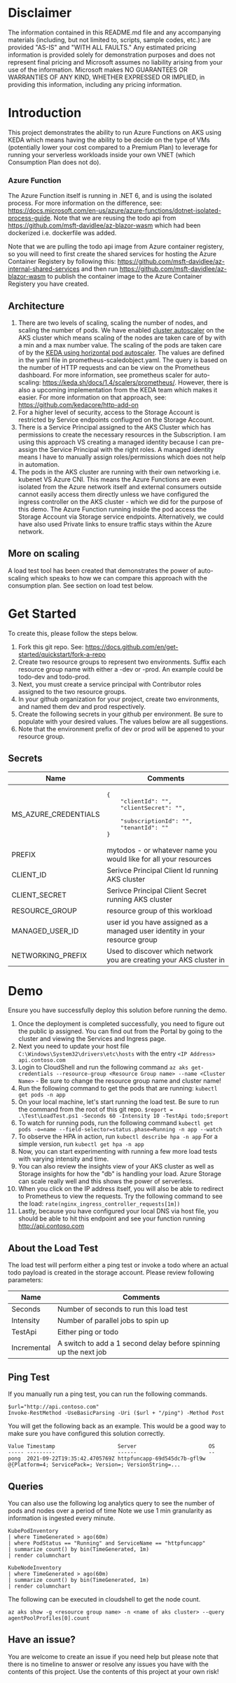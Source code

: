 # Disclaimer
The information contained in this README.md file and any accompanying materials (including, but not limited to, scripts, sample codes, etc.) are provided "AS-IS" and "WITH ALL FAULTS." Any estimated pricing information is provided solely for demonstration purposes and does not represent final pricing and Microsoft assumes no liability arising from your use of the information. Microsoft makes NO GUARANTEES OR WARRANTIES OF ANY KIND, WHETHER EXPRESSED OR IMPLIED, in providing this information, including any pricing information.

# Introduction
This project demonstrates the ability to run Azure Functions on AKS using KEDA which means having the ability to be decide on the type of VMs (potentially lower your cost compared to a Premium Plan) to leverage for running your serverless workloads inside your own VNET (which Consumption Plan does not do).

### Azure Function
The Azure Function itself is running in .NET 6, and is using the isolated process. For more information on the difference, see: https://docs.microsoft.com/en-us/azure/azure-functions/dotnet-isolated-process-guide. Note that we are reusing the todo api from https://github.com/msft-davidlee/az-blazor-wasm which had been dockerized i.e. dockerfile was added. 

Note that we are pulling the todo api image from Azure container registery, so you will need to first create the shared services for hosting the Azure Container Registery by following this: https://github.com/msft-davidlee/az-internal-shared-services and then run https://github.com/msft-davidlee/az-blazor-wasm to publish the container image to the Azure Container Registery you have created.

## Architecture

1. There are two levels of scaling, scaling the number of nodes, and scaling the number of pods. We have enabled [cluster autoscaler](https://docs.microsoft.com/en-us/azure/aks/use-multiple-node-pools#scale-a-specific-node-pool-automatically-by-enabling-the-cluster-autoscaler) on the AKS cluster which means scaling of the nodes are taken care of by with a min and a max number value. The scaling of the pods are taken care of by the [KEDA using horizontal pod autoscaler](https://keda.sh/docs/1.4/concepts/#architecture). The values are defined in the yaml file in prometheus-scaledobject.yaml. The query is based on the number of HTTP requests and can be view on the Prometheus dashboard. For more information, see prometheus scaler for auto-scaling: https://keda.sh/docs/1.4/scalers/prometheus/. However, there is also a upcoming implementation from the KEDA team which makes it easier. For more information on that approach, see: https://github.com/kedacore/http-add-on
2. For a higher level of security, access to the Storage Account is restricted by Service endpoints confiugred on the Storage Account.
3. There is a Service Principal assigned to the AKS Cluster which has permissions to create the necessary resources in the Subscription. I am using this approach VS creating a managed identity because I can pre-assign the Service Principal with the right roles. A managed identity means I have to manually assign roles/permissions which does not help in automation.
4. The pods in the AKS cluster are running with their own networking i.e. kubenet VS Azure CNI. This means the Azure Functions are even isolated from the Azure network itself and external consumers outside cannot easily access them directly unless we have configured the ingress controller on the AKS cluster - which we did for the purpose of this demo. The Azure Function running inside the pod access the Storage Account via Storage service endpoints. Alternatively, we could have also used Private links to ensure traffic stays within the Azure network.

## More on scaling
A load test tool has been created that demonstrates the power of auto-scaling which speaks to how we can compare this approach with the consumption plan. See section on load test below.

# Get Started
To create this, please follow the steps below. 

1. Fork this git repo. See: https://docs.github.com/en/get-started/quickstart/fork-a-repo
2. Create two resource groups to represent two environments. Suffix each resource group name with either a -dev or -prod. An example could be todo-dev and todo-prod.
3. Next, you must create a service principal with Contributor roles assigned to the two resource groups.
4. In your github organization for your project, create two environments, and named them dev and prod respectively.
5. Create the following secrets in your github per environment. Be sure to populate with your desired values. The values below are all suggestions.
6. Note that the environment prefix of dev or prod will be appened to your resource group.

## Secrets
| Name | Comments |
| --- | --- |
| MS_AZURE_CREDENTIALS | <pre>{<br/>&nbsp;&nbsp;&nbsp;&nbsp;"clientId": "",<br/>&nbsp;&nbsp;&nbsp;&nbsp;"clientSecret": "", <br/>&nbsp;&nbsp;&nbsp;&nbsp;"subscriptionId": "",<br/>&nbsp;&nbsp;&nbsp;&nbsp;"tenantId": "" <br/>}</pre> |
| PREFIX | mytodos - or whatever name you would like for all your resources |
| CLIENT_ID | Serivce Principal Client Id running AKS cluster |
| CLIENT_SECRET | Serivce Principal Client Secret running AKS cluster  |
| RESOURCE_GROUP | resource group of this workload |
| MANAGED_USER_ID | user id you have assigned as a managed user identity in your resource group |
| NETWORKING_PREFIX | Used to discover which network you are creating your AKS cluster in |

# Demo
Ensure you have successfully deploy this solution before running the demo. 

1. Once the deployment is completed successfully, you need to figure out the public ip assigned. You can find out from the Portal by going to the cluster and viewing the Services and Ingress page.
2. Next you need to update your host file ``` C:\Windows\System32\drivers\etc\hosts ``` with the entry ``` <IP Address> api.contoso.com ```
3. Login to CloudShell and run the following command ``` az aks get-credentials --resource-group <Resource Group name> --name <Cluster Name> ``` - Be sure to change the resource group name and cluster name!
4. Run the following command to get the pods that are running: ``` kubectl get pods -n app ```
5. On your local machine, let's start running the load test. Be sure to run the command from the root of this git repo. ``` $report = .\Test\LoadTest.ps1 -Seconds 60 -Intensity 10 -TestApi todo;$report ```
6. To watch for running pods, run the following command ``` kubectl get pods -o=name --field-selector=status.phase=Running -n app --watch ```
7. To observe the HPA in action, run ``` kubectl describe hpa -n app ``` For a simple version, run ``` kubectl get hpa -n app ```
8. Now, you can start experimenting with running a few more load tests with varying intensity and time.
9. You can also review the insights view of your AKS cluster as well as Storage insights for how the "db" is handling your load. Azure Storage can scale really well and this shows the power of serverless.
10. When you click on the IP address itself, you will also be able to redirect to Prometheus to view the requests. Try the following command to see the load: ``` rate(nginx_ingress_controller_requests[1m]) ```
11. Lastly, because you have configured your local DNS via host file, you should be able to hit this endpoint and see your function running http://api.contoso.com

## About the Load Test
The load test will perform either a ping test or invoke a todo where an actual todo payload is created in the storage account. Please review following parameters:

| Name | Comments |
| --- | --- |
| Seconds | Number of seconds to run this load test |
| Intensity | Number of parallel jobs to spin up |
| TestApi | Either ping or todo |
| Incremental | A switch to add a 1 second delay before spinning up the next job |

## Ping Test
If you manually run a ping test, you can run the following commands.

```
$url="http://api.contoso.com"
Invoke-RestMethod -UseBasicParsing -Uri ($url + "/ping") -Method Post
```

You will get the following back as an example. This would be a good way to make sure you have configured this solution correctly.

```
Value Timestamp                    Server                       OS
----- ---------                    ------                       --
pong  2021-09-22T19:35:42.4705769Z httpfuncapp-69d545dc7b-gfl9w @{Platform=4; ServicePack=; Version=; VersionString=...
```

## Queries
You can also use the following log analytics query to see the number of pods and nodes over a period of time Note we use 1 min granularity as information is ingested every minute.

```
KubePodInventory 
| where TimeGenerated > ago(60m)
| where PodStatus == "Running" and ServiceName == "httpfuncapp"
| summarize count() by bin(TimeGenerated, 1m)
| render columnchart

KubeNodeInventory
| where TimeGenerated > ago(60m)
| summarize count() by bin(TimeGenerated, 1m)
| render columnchart
```

The following can be executed in cloudshell to get the node count.

```
az aks show -g <resource group name> -n <name of aks cluster> --query agentPoolProfiles[0].count
```

## Have an issue?
You are welcome to create an issue if you need help but please note that there is no timeline to answer or resolve any issues you have with the contents of this project. Use the contents of this project at your own risk!